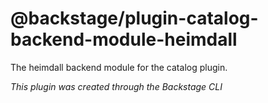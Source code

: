 # @backstage/plugin-catalog-backend-module-heimdall

The heimdall backend module for the catalog plugin.

_This plugin was created through the Backstage CLI_
